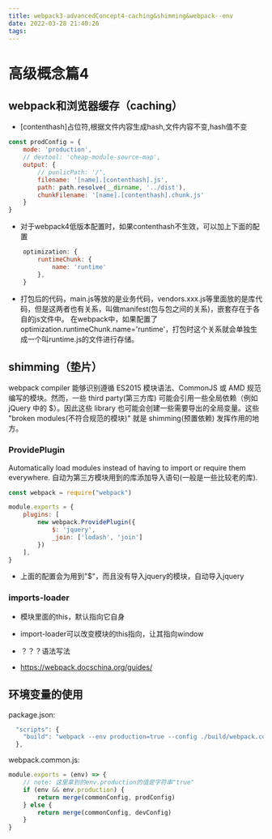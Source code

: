```yaml
---
title: webpack3-advancedConcept4-caching&shimming&webpack--env
date: 2022-03-28 21:40:26
tags:
---
```

# 高级概念篇4
## webpack和浏览器缓存（caching）
* [contenthash]占位符,根据文件内容生成hash,文件内容不变,hash值不变
``` javascript
const prodConfig = {
    mode: 'production',
    // devtool: 'cheap-module-source-map',
    output: {
        // punlicPath: '/',
        filename: '[name].[contenthash].js',
        path: path.resolve(__dirname, '../dist'),
        chunkFilename: '[name].[contenthash].chunk.js'
    }
}
```
* 对于webpack4低版本配置时，如果contenthash不生效，可以加上下面的配置
``` javascript
    optimization: {
        runtimeChunk: {
            name: 'runtime'
        },
    }
```
* 打包后的代码，main.js等放的是业务代码，vendors.xxx.js等里面放的是库代码，但是这两者也有关系，叫做manifest(包与包之间的关系)，嵌套存在于各自的js文件中。
在webpack中，如果配置了optimization.runtimeChunk.name='runtime'，打包时这个关系就会单独生成一个叫runtime.js的文件进行存储。

## shimming（垫片）
webpack compiler 能够识别遵循 ES2015 模块语法、CommonJS 或 AMD 规范编写的模块。然而，一些 third party(第三方库) 可能会引用一些全局依赖（例如 jQuery 中的 $）。因此这些 library 也可能会创建一些需要导出的全局变量。这些 "broken modules(不符合规范的模块)" 就是 shimming(预置依赖) 发挥作用的地方。
### ProvidePlugin
Automatically load modules instead of having to import or require them everywhere.
自动为第三方模块用到的库添加导入语句(一般是一些比较老的库).
``` javascript
const webpack = require("webpack")

module.exports = {
    plugins: [
        new webpack.ProvidePlugin({
            $: 'jquery',
            _join: ['lodash', 'join']
        })
    ],
}
```
* 上面的配置会为用到"$"，而且没有导入jquery的模块，自动导入jquery

### imports-loader
* 模块里面的this，默认指向它自身
* import-loader可以改变模块的this指向，让其指向window
* ？？？语法写法


* https://webpack.docschina.org/guides/

## 环境变量的使用
package.json:
``` javascript
  "scripts": {
    "build": "webpack --env production=true --config ./build/webpack.common.js",
  },
```
webpack.common.js:
``` javascript
module.exports = (env) => {
    // note: 这里拿到的env.production的值是字符串"true"
    if (env && env.production) {
        return merge(commonConfig, prodConfig)
    } else {
        return merge(commonConfig, devConfig)
    }
}
```